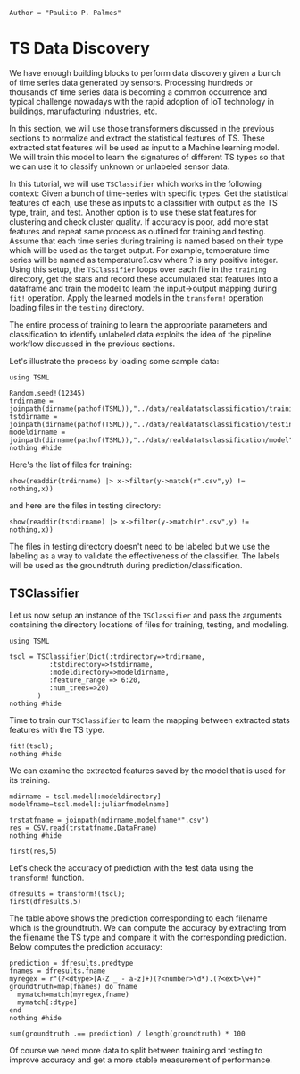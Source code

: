 ```@meta
Author = "Paulito P. Palmes"
```

# TS Data Discovery

We have enough building blocks to perform data discovery given a bunch 
of time series data generated by sensors. Processing hundreds or thousands
of time series data is becoming a common occurrence and typical challenge nowadays
with the rapid adoption of IoT technology in buildings, manufacturing industries, etc.

In this section, we will use those transformers discussed in the previous sections to normalize
and extract the statistical features of TS. These extracted stat features will be used
as input to a Machine learning model. We will train this model to learn the signatures of different
TS types so that we can use it to classify unknown or unlabeled sensor data.

In this tutorial, we will use `TSClassifier` which works in the following context: 
Given a bunch of time-series with specific types. Get the statistical features of each,
use these as inputs to a classifier with output as the TS type, train, and test. Another
option is to use these stat features for clustering and check cluster quality. If
accuracy is poor, add more stat features and repeat same process as outlined for training
and testing. Assume that each time series during training is named based on their type which will be
used as the target output. For example, temperature time series will be named as temperature?.csv
where ? is any positive integer. Using this setup, the `TSClassifier` loops over each file in the
`training` directory, get the stats and record these accumulated stat features into a dataframe
and train the model to learn the input->output mapping during `fit!` operation. Apply the learned
models in the `transform!` operation loading files in the `testing` directory.

The entire process of training to learn the appropriate parameters and classification to identify
unlabeled data exploits the idea of the pipeline workflow discussed in the previous sections.

Let's illustrate the process by loading some sample data:

```@example tsclassifier
using TSML

Random.seed!(12345)
trdirname = joinpath(dirname(pathof(TSML)),"../data/realdatatsclassification/training")
tstdirname = joinpath(dirname(pathof(TSML)),"../data/realdatatsclassification/testing")
modeldirname = joinpath(dirname(pathof(TSML)),"../data/realdatatsclassification/model")
nothing #hide
```

Here's the list of files for training:
```@example tsclassifier
show(readdir(trdirname) |> x->filter(y->match(r".csv",y) != nothing,x))
```

and here are the files in testing directory:
```@example tsclassifier
show(readdir(tstdirname) |> x->filter(y->match(r".csv",y) != nothing,x))
```

The files in testing directory doesn't need to be labeled but we use the labeling as
a way to validate the effectiveness of the classifier. The labels will be used as the
groundtruth during prediction/classification.

## TSClassifier

Let us now setup an instance of the `TSClassifier` and pass the arguments containing
the directory locations of files for training, testing, and modeling.

```@example tsclassifier
using TSML

tscl = TSClassifier(Dict(:trdirectory=>trdirname,
          :tstdirectory=>tstdirname,
          :modeldirectory=>modeldirname,
          :feature_range => 6:20,
          :num_trees=>20)
       )
nothing #hide
```

Time to train our `TSClassifier` to learn the mapping between extracted stats features with the 
TS type.

```@repl tsclassifier
fit!(tscl);
nothing #hide
```

We can examine the extracted features saved by the model that is used for its training.

```@example tsclassifier
mdirname = tscl.model[:modeldirectory]
modelfname=tscl.model[:juliarfmodelname]

trstatfname = joinpath(mdirname,modelfname*".csv")
res = CSV.read(trstatfname,DataFrame)
nothing #hide
```

```@repl tsclassifier
first(res,5)
```

Let's check the accuracy of prediction with the test data using the `transform!` function.

```@repl tsclassifier
dfresults = transform!(tscl);
first(dfresults,5)
```
The table above shows the prediction corresponding to each filename which is the groundtruth. We can compute
the accuracy by extracting from the filename the TS type and compare it with the corresponding prediction.
Below computes the prediction accuracy:

```@example tsclassifier
prediction = dfresults.predtype
fnames = dfresults.fname
myregex = r"(?<dtype>[A-Z _ - a-z]+)(?<number>\d*).(?<ext>\w+)"
groundtruth=map(fnames) do fname
  mymatch=match(myregex,fname)
  mymatch[:dtype]
end
nothing #hide
```

```@repl tsclassifier
sum(groundtruth .== prediction) / length(groundtruth) * 100
```

Of course we need more data to split between
training and testing to improve accuracy and get a more stable measurement of performance.

